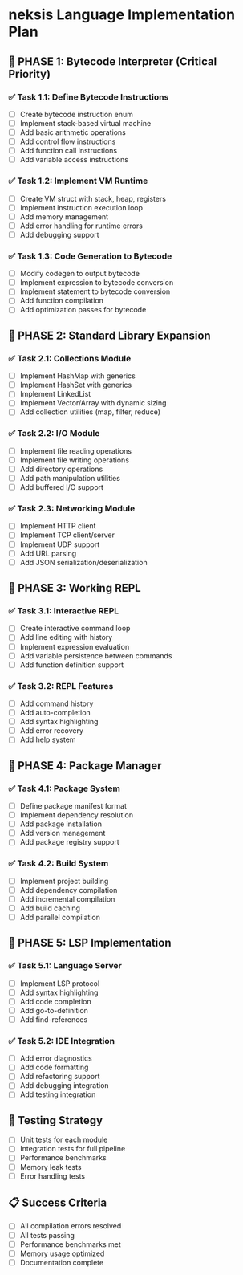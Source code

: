 # neksis Language Implementation Plan

## 🎯 **PHASE 1: Bytecode Interpreter (Critical Priority)**

### ✅ **Task 1.1: Define Bytecode Instructions**
- [ ] Create bytecode instruction enum
- [ ] Implement stack-based virtual machine
- [ ] Add basic arithmetic operations
- [ ] Add control flow instructions
- [ ] Add function call instructions
- [ ] Add variable access instructions

### ✅ **Task 1.2: Implement VM Runtime**
- [ ] Create VM struct with stack, heap, registers
- [ ] Implement instruction execution loop
- [ ] Add memory management
- [ ] Add error handling for runtime errors
- [ ] Add debugging support

### ✅ **Task 1.3: Code Generation to Bytecode**
- [ ] Modify codegen to output bytecode
- [ ] Implement expression to bytecode conversion
- [ ] Implement statement to bytecode conversion
- [ ] Add function compilation
- [ ] Add optimization passes for bytecode

## 🎯 **PHASE 2: Standard Library Expansion**

### ✅ **Task 2.1: Collections Module**
- [ ] Implement HashMap with generics
- [ ] Implement HashSet with generics
- [ ] Implement LinkedList
- [ ] Implement Vector/Array with dynamic sizing
- [ ] Add collection utilities (map, filter, reduce)

### ✅ **Task 2.2: I/O Module**
- [ ] Implement file reading operations
- [ ] Implement file writing operations
- [ ] Add directory operations
- [ ] Add path manipulation utilities
- [ ] Add buffered I/O support

### ✅ **Task 2.3: Networking Module**
- [ ] Implement HTTP client
- [ ] Implement TCP client/server
- [ ] Implement UDP support
- [ ] Add URL parsing
- [ ] Add JSON serialization/deserialization

## 🎯 **PHASE 3: Working REPL**

### ✅ **Task 3.1: Interactive REPL**
- [ ] Create interactive command loop
- [ ] Add line editing with history
- [ ] Implement expression evaluation
- [ ] Add variable persistence between commands
- [ ] Add function definition support

### ✅ **Task 3.2: REPL Features**
- [ ] Add command history
- [ ] Add auto-completion
- [ ] Add syntax highlighting
- [ ] Add error recovery
- [ ] Add help system

## 🎯 **PHASE 4: Package Manager**

### ✅ **Task 4.1: Package System**
- [ ] Define package manifest format
- [ ] Implement dependency resolution
- [ ] Add package installation
- [ ] Add version management
- [ ] Add package registry support

### ✅ **Task 4.2: Build System**
- [ ] Implement project building
- [ ] Add dependency compilation
- [ ] Add incremental compilation
- [ ] Add build caching
- [ ] Add parallel compilation

## 🎯 **PHASE 5: LSP Implementation**

### ✅ **Task 5.1: Language Server**
- [ ] Implement LSP protocol
- [ ] Add syntax highlighting
- [ ] Add code completion
- [ ] Add go-to-definition
- [ ] Add find-references

### ✅ **Task 5.2: IDE Integration**
- [ ] Add error diagnostics
- [ ] Add code formatting
- [ ] Add refactoring support
- [ ] Add debugging integration
- [ ] Add testing integration

## 🧪 **Testing Strategy**
- [ ] Unit tests for each module
- [ ] Integration tests for full pipeline
- [ ] Performance benchmarks
- [ ] Memory leak tests
- [ ] Error handling tests

## 📋 **Success Criteria**
- [ ] All compilation errors resolved
- [ ] All tests passing
- [ ] Performance benchmarks met
- [ ] Memory usage optimized
- [ ] Documentation complete 